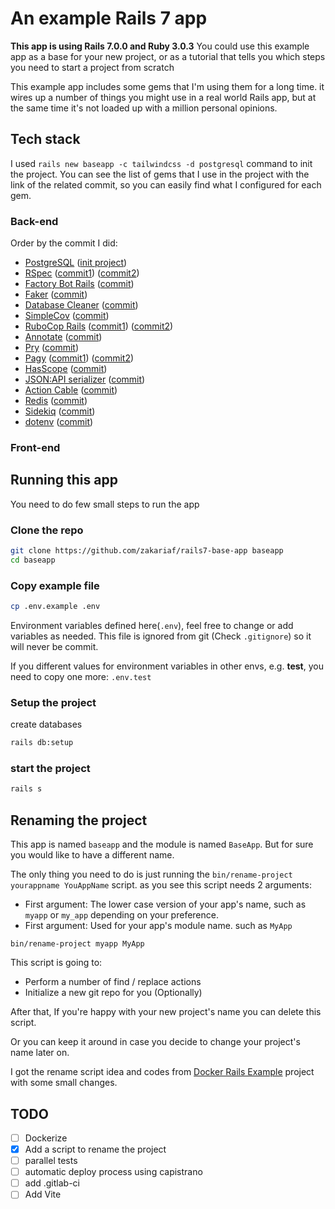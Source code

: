 # An example Rails 7 app

**This app is using Rails 7.0.0 and Ruby 3.0.3** You could use this example app as a base for your new project, or as a tutorial that tells you which steps you need to start a project from scratch

This example app includes some gems that I'm using them for a long time. it wires up
a number of things you might use in a real world Rails app, but at the same time it's not
loaded up with a million personal opinions.

## Tech stack

I used `rails new baseapp -c tailwindcss -d postgresql` command to init the project.
You can see the list of gems that I use in the project with the link of the related commit, so you can easily find what I configured for each gem.

### Back-end

Order by the commit I did:

- [PostgreSQL](https://www.postgresql.org/) ([init project](https://github.com/zakariaf/rails7-base-app/commit/f62b5cfab5a58aff5f233d3f05b5e5b157d5a5c9))
- [RSpec](https://github.com/rspec/rspec-metagem) ([commit1](https://github.com/zakariaf/rails7-base-app/commit/9363d5196130661481ebad2f4067f88b5558ed8e)) ([commit2](https://github.com/zakariaf/rails7-base-app/commit/98b97191858a41055c624a9668627a63efa2393f))
- [Factory Bot Rails](https://github.com/thoughtbot/factory_bot_rails) ([commit](https://github.com/zakariaf/rails7-base-app/commit/6345a47aab301abf731678bc70a29af67c8d6d64))
- [Faker](https://github.com/faker-ruby/faker) ([commit](https://github.com/zakariaf/rails7-base-app/commit/436743fccee0e9f2d72a2af556dcb2bccea0d44e))
- [Database Cleaner](https://github.com/DatabaseCleaner/database_cleaner) ([commit](https://github.com/zakariaf/rails7-base-app/commit/653e37e65260ad1b28f699d08ddf206054800810))
- [SimpleCov](https://github.com/simplecov-ruby/simplecov) ([commit](https://github.com/zakariaf/rails7-base-app/commit/a1e629b26bf45f008d27ca4ae1a794de65581e2c))
- [RuboCop Rails](https://github.com/toshimaru/rubocop-rails_config) ([commit1](https://github.com/zakariaf/rails7-base-app/commit/abfdce196721e517b9391b618093506fe062c499)) ([commit2](https://github.com/zakariaf/rails7-base-app/commit/89e675b793a0467b271e91c85215a6539bcc4b57))
- [Annotate](https://github.com/ctran/annotate_models) ([commit](https://github.com/zakariaf/rails7-base-app/commit/5c2a5d2480bbfdd7afd148fc08dc02bda324fc0e))
- [Pry](https://github.com/pry/pry) ([commit](https://github.com/zakariaf/rails7-base-app/commit/fd94d91fda2e28293266b3f210801e8462fad4cb))
- [Pagy](https://github.com/ddnexus/pagy) ([commit1](https://github.com/zakariaf/rails7-base-app/commit/f5c4839ba05fe8a927bb18e06e89b0fb20f12045)) ([commit2](https://github.com/zakariaf/rails7-base-app/commit/090194eb6912a72ec23349afbca1d3e211204769))
- [HasScope](https://github.com/heartcombo/has_scope) ([commit](https://github.com/zakariaf/rails7-base-app/commit/a1564e9f8ee645b5b6394bc99608d57eef95b830))
- [JSON:API serializer](https://github.com/jsonapi-serializer/jsonapi-serializer) ([commit](https://github.com/zakariaf/rails7-base-app/commit/c57cb9db2c0df761e48bdae77971d5fd093033bb))
- [Action Cable](https://guides.rubyonrails.org/action_cable_overview.html) ([commit](https://github.com/zakariaf/rails7-base-app/commit/3d6bd4194c3a992c838093bb8c8c7332784cffba))
- [Redis](https://redis.io/) ([commit](https://github.com/zakariaf/rails7-base-app/commit/3d6bd4194c3a992c838093bb8c8c7332784cffba))
- [Sidekiq](https://github.com/mperham/sidekiq) ([commit](https://github.com/zakariaf/rails7-base-app/commit/f7b759d9d42ce3444a04978fe2cbfc66cd120250))
- [dotenv](https://github.com/bkeepers/dotenv) ([commit](https://github.com/zakariaf/rails7-base-app/commit/3aaa696c4228aac2dac40ff42591f07dc74a62bb))

### Front-end


## Running this app

You need to do few small steps to run the app

### Clone the repo

```sh
git clone https://github.com/zakariaf/rails7-base-app baseapp
cd baseapp
```

### Copy example file

```sh
cp .env.example .env
```

Environment variables defined here(`.env`), feel free to change or add variables as needed.
This file is ignored from git (Check `.gitignore`) so it will never be commit.

If you different values for environment variables in other envs, e.g. **test**, you need to copy one more: `.env.test`

### Setup the project

create databases

```sh
rails db:setup
```

### start the project

```sh
rails s
```

## Renaming the project

This app is named `baseapp` and the module is named `BaseApp`. But for sure you would like to have a different name.

The only thing you need to do is just running the `bin/rename-project yourappname YouAppName` script.
as you see this script needs 2 arguments:

- First argument: The lower case version of your app's name, such as `myapp` or `my_app` depending on your preference.
- First argument: Used for your app's module name. such as `MyApp`

`bin/rename-project myapp MyApp`

This script is going to:

- Perform a number of find / replace actions
- Initialize a new git repo for you (Optionally)

After that, If you're happy with your new project's name you can delete this
script.

Or you can keep it around in case you decide to change your project's
name later on.

I got the rename script idea and codes from [Docker Rails Example](https://github.com/nickjj/docker-rails-example#running-a-script-to-automate-renaming-the-project) project with some small changes.

## TODO

- [ ] Dockerize
- [x] Add a script to rename the project
- [ ] parallel tests
- [ ] automatic deploy process using capistrano
- [ ] add .gitlab-ci
- [ ] Add Vite
